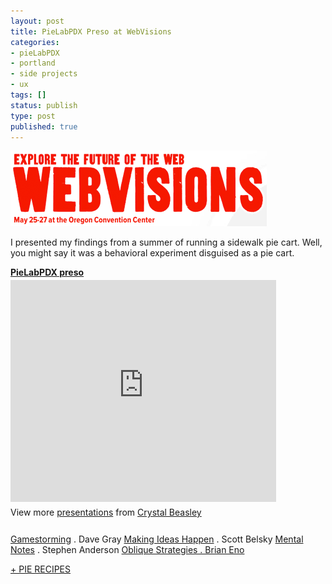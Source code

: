 ```yaml
---
layout: post
title: PieLabPDX Preso at WebVisions
categories:
- pieLabPDX
- portland
- side projects
- ux
tags: []
status: publish
type: post
published: true
---
```

<a href="/img/webvisions.gif"><img src="/img/webvisions.gif" alt="" title="webvisions" width="410" height="121" class="alignleft size-full wp-image-385" /></a>

I presented my findings from a summer of running a sidewalk pie cart. Well, you might say it was a behavioral experiment disguised as a pie cart.<!--more-->

<div style="width:425px" id="__ss_8166981"> <strong style="display:block;margin:12px 0 4px"><a href="http://www.slideshare.net/skinnywhitegirl/pielabpdx-preso-8166981" title="PieLabPDX preso" target="_blank">PieLabPDX preso</a></strong> <iframe src="http://www.slideshare.net/slideshow/embed_code/8166981" width="425" height="355" frameborder="0" marginwidth="0" marginheight="0" scrolling="no"></iframe> <div style="padding:5px 0 12px"> View more <a href="http://www.slideshare.net/" target="_blank">presentations</a> from <a href="http://www.slideshare.net/skinnywhitegirl" target="_blank">Crystal Beasley</a> </div> </div>

<a href="http://www.amazon.com/Gamestorming-Playbook-Innovators-Rulebreakers-Changemakers/dp/0596804172/">Gamestorming</a> . Dave Gray
<a href="http://www.amazon.com/Making-Ideas-Happen-Overcoming-Obstacles/dp/159184312X/">Making Ideas Happen</a> . Scott Belsky
<a href="http://getmentalnotes.com/">Mental Notes</a> . Stephen Anderson
<a href="http://lifehacker.com/5062659/oblique-strategies-on-your-iphone">Oblique Strategies . Brian Eno</a>

<a href="http://www.foodgeeks.com/people/skinnywhitegirl/tags/pie/recipes">+ PIE RECIPES</a>
